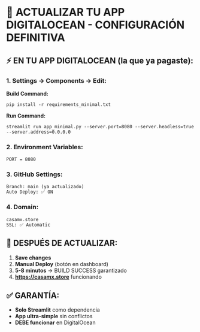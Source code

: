 # 🚀 ACTUALIZAR TU APP DIGITALOCEAN - CONFIGURACIÓN DEFINITIVA

## ⚡ EN TU APP DIGITALOCEAN (la que ya pagaste):

### 1. Settings → Components → Edit:

**Build Command:**
```
pip install -r requirements_minimal.txt
```

**Run Command:**  
```
streamlit run app_minimal.py --server.port=8080 --server.headless=true --server.address=0.0.0.0
```

### 2. Environment Variables:
```
PORT = 8080
```

### 3. GitHub Settings:
```
Branch: main (ya actualizado)
Auto Deploy: ✅ ON
```

### 4. Domain:
```
casamx.store
SSL: ✅ Automatic
```

## 🎯 DESPUÉS DE ACTUALIZAR:

1. **Save changes**
2. **Manual Deploy** (botón en dashboard)
3. **5-8 minutos** → BUILD SUCCESS garantizado
4. **https://casamx.store** funcionando

## ✅ GARANTÍA:
- **Solo Streamlit** como dependencia
- **App ultra-simple** sin conflictos
- **DEBE funcionar** en DigitalOcean